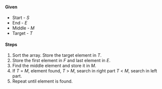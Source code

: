 #### Given
- Start - $S$
- End - $E$
- Middle - $M$
- Target - $T$

#### Steps
1. Sort the array. Store the target element in $T$.
2. Store the first element in $F$ and last element in $E$.
3. Find the middle element and store it in $M$.
4. If 
	   $T$ = $M$, element found,
	   $T$ > $M$, search in right part
	   $T$ < $M$, search in left part.
5. Repeat until element is found.